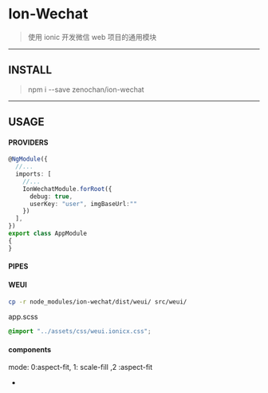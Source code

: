 # Ion-Wechat
> 使用 ionic 开发微信 web 项目的通用模块

------

## INSTALL
> npm i --save zenochan/ion-wechat
------

## USAGE

#### PROVIDERS
```ts
@NgModule({
  //...
  imports: [
    //...
    IonWechatModule.forRoot({
      debug: true,
      userKey: "user", imgBaseUrl:""
    })
  ],
})
export class AppModule
{
}
```

#### PIPES


#### WEUI
```bash
cp -r node_modules/ion-wechat/dist/weui/ src/weui/
```

app.scss
```scss
@import "../assets/css/weui.ionicx.css";
```


#### components
mode: 0:aspect-fit, 1: scale-fill ,2 :aspect-fit
- <smart-img url="imgUrl" mode="0(default)|1|2"/>


